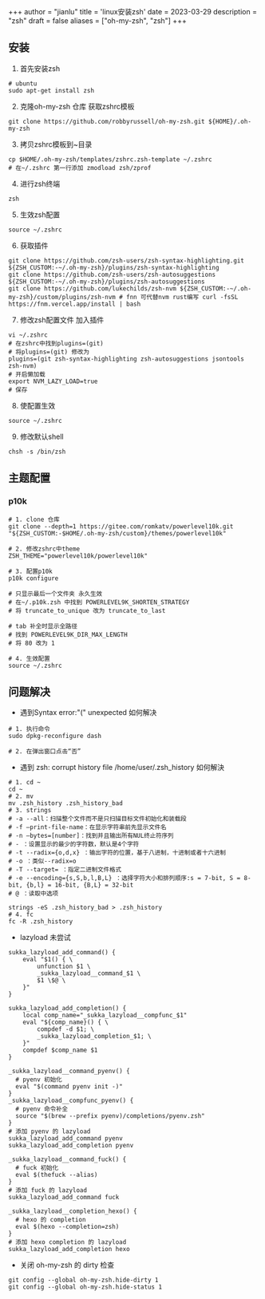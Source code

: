 +++
author = "jianlu"
title = 'linux安装zsh'
date = 2023-03-29
description = "zsh"
draft = false
aliases = ["oh-my-zsh", "zsh"]
+++

## 安装

1. 首先安装zsh

```shell
# ubuntu 
sudo apt-get install zsh
```

2. 克隆oh-my-zsh 仓库 获取zshrc模板

```shell
git clone https://github.com/robbyrussell/oh-my-zsh.git ${HOME}/.oh-my-zsh
```

3. 拷贝zshrc模板到~目录

```shell
cp $HOME/.oh-my-zsh/templates/zshrc.zsh-template ~/.zshrc
# 在~/.zshrc 第一行添加 zmodload zsh/zprof
```

4. 进行zsh终端

```shell 
zsh
```

5. 生效zsh配置

```shell
source ~/.zshrc
```

6. 获取插件

```shell
git clone https://github.com/zsh-users/zsh-syntax-highlighting.git ${ZSH_CUSTOM:-~/.oh-my-zsh}/plugins/zsh-syntax-highlighting
git clone https://github.com/zsh-users/zsh-autosuggestions ${ZSH_CUSTOM:-~/.oh-my-zsh}/plugins/zsh-autosuggestions
git clone https://github.com/lukechilds/zsh-nvm ${ZSH_CUSTOM:-~/.oh-my-zsh}/custom/plugins/zsh-nvm # fnn 可代替nvm rust编写 curl -fsSL https://fnm.vercel.app/install | bash  
```

7. 修改zsh配置文件 加入插件

```shell
vi ~/.zshrc
# 在zshrc中找到plugins=(git)
# 将plugins=(git) 修改为
plugins=(git zsh-syntax-highlighting zsh-autosuggestions jsontools zsh-nvm)
# 开启懒加载
export NVM_LAZY_LOAD=true
# 保存 
```

8. 使配置生效

```shell
source ~/.zshrc
```

9. 修改默认shell

```shell
chsh -s /bin/zsh
```

## 主题配置

### p10k

```shell
# 1. clone 仓库
git clone --depth=1 https://gitee.com/romkatv/powerlevel10k.git "${ZSH_CUSTOM:-$HOME/.oh-my-zsh/custom}/themes/powerlevel10k"

# 2. 修改zshrc中theme
ZSH_THEME="powerlevel10k/powerlevel10k"

# 3. 配置p10k
p10k configure

# 只显示最后一个文件夹 永久生效
# 在~/.p10k.zsh 中找到 POWERLEVEL9K_SHORTEN_STRATEGY
# 将 truncate_to_unique 改为 truncate_to_last

# tab 补全时显示全路径
# 找到 POWERLEVEL9K_DIR_MAX_LENGTH
# 将 80 改为 1

# 4. 生效配置
source ~/.zshrc
```

## 问题解决

* 遇到Syntax error:"(" unexpected 如何解决

```shell
# 1. 执行命令
sudo dpkg-reconfigure dash

# 2. 在弹出窗口点击“否”
```

* 遇到 zsh: corrupt history file /home/user/.zsh_history 如何解決

```shell
# 1. cd ~
cd ~
# 2. mv 
mv .zsh_history .zsh_history_bad
# 3. strings
# -a --all：扫描整个文件而不是只扫描目标文件初始化和装载段
# -f –print-file-name：在显示字符串前先显示文件名
# -n –bytes=[number]：找到并且输出所有NUL终止符序列
# - ：设置显示的最少的字符数，默认是4个字符
# -t --radix={o,d,x} ：输出字符的位置，基于八进制，十进制或者十六进制
# -o ：类似--radix=o
# -T --target= ：指定二进制文件格式
# -e --encoding={s,S,b,l,B,L} ：选择字符大小和排列顺序:s = 7-bit, S = 8-bit, {b,l} = 16-bit, {B,L} = 32-bit
# @ ：读取中选项

strings -eS .zsh_history_bad > .zsh_history
# 4. fc
fc -R .zsh_history
```

* lazyload 未尝试

```shell
sukka_lazyload_add_command() {
    eval "$1() { \
        unfunction $1 \
        _sukka_lazyload__command_$1 \
        $1 \$@ \
    }"
}

sukka_lazyload_add_completion() {
    local comp_name="_sukka_lazyload__compfunc_$1"
    eval "${comp_name}() { \
        compdef -d $1; \
        _sukka_lazyload_completion_$1; \
    }"
    compdef $comp_name $1
}

_sukka_lazyload__command_pyenv() {
  # pyenv 初始化
  eval "$(command pyenv init -)"
}
_sukka_lazyload__compfunc_pyenv() {
  # pyenv 命令补全
  source "$(brew --prefix pyenv)/completions/pyenv.zsh"
}
# 添加 pyenv 的 lazyload
sukka_lazyload_add_command pyenv
sukka_lazyload_add_completion pyenv

_sukka_lazyload__command_fuck() {
  # fuck 初始化
  eval $(thefuck --alias)
}
# 添加 fuck 的 lazyload
sukka_lazyload_add_command fuck

_sukka_lazyload__completion_hexo() {
  # hexo 的 completion
  eval $(hexo --completion=zsh)
}
# 添加 hexo completion 的 lazyload
sukka_lazyload_add_completion hexo
```

* 关闭 oh-my-zsh 的 dirty 检查

```shell
git config --global oh-my-zsh.hide-dirty 1
git config --global oh-my-zsh.hide-status 1
```

